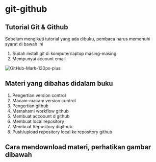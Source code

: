# git-github
## Tutorial Git &amp; Github
Sebelum mengikuti tutorial yang ada dibuku, pembaca harus memenuhi syarat di bawah ini
1. Sudah install git di komputer/laptop masing-masing
2. Mempunyai account email


![GitHub-Mark-120px-plus](https://user-images.githubusercontent.com/27341239/113281725-2554b400-9310-11eb-8cc3-51906e28f04e.png)

## Materi yang dibahas didalam buku
1. Pengertian version control
2. Macam-macam version control
3. Pengertian github
4. Memahami workflow github
5. Membuat accoount d github
6. Membuat local repository
7. Membuat Repository digithub
8. Push/upload repository local ke repository github

## Cara mendownload materi, perhatikan gambar dibawah 



